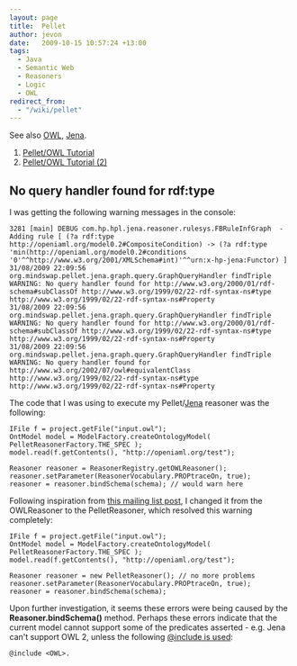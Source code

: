 ```yaml
---
layout: page
title:  Pellet
author: jevon
date:   2009-10-15 10:57:24 +13:00
tags:
  - Java
  - Semantic Web
  - Reasoners
  - Logic
  - OWL
redirect_from:
  - "/wiki/pellet"
---
```


See also [OWL](owl.md), [Jena](jena.md).

1. <a href="http://clarkparsia.com/pellet/tutorial/">Pellet/OWL Tutorial</a>
1. <a href="http://clarkparsia.com/pellet/tutorial/iswc09">Pellet/OWL Tutorial (2)</a>

## No query handler found for rdf:type
I was getting the following warning messages in the console:

```
3281 [main] DEBUG com.hp.hpl.jena.reasoner.rulesys.FBRuleInfGraph  - Adding rule [ (?a rdf:type http://openiaml.org/model0.2#CompositeCondition) -> (?a rdf:type 'min(http://openiaml.org/model0.2#conditions '0'^^http://www.w3.org/2001/XMLSchema#int)'^^urn:x-hp-jena:Functor) ]
31/08/2009 22:09:56 org.mindswap.pellet.jena.graph.query.GraphQueryHandler findTriple
WARNING: No query handler found for http://www.w3.org/2000/01/rdf-schema#subClassOf http://www.w3.org/1999/02/22-rdf-syntax-ns#type http://www.w3.org/1999/02/22-rdf-syntax-ns#Property
31/08/2009 22:09:56 org.mindswap.pellet.jena.graph.query.GraphQueryHandler findTriple
WARNING: No query handler found for http://www.w3.org/2000/01/rdf-schema#subClassOf http://www.w3.org/1999/02/22-rdf-syntax-ns#type http://www.w3.org/1999/02/22-rdf-syntax-ns#Property
31/08/2009 22:09:56 org.mindswap.pellet.jena.graph.query.GraphQueryHandler findTriple
WARNING: No query handler found for http://www.w3.org/2002/07/owl#equivalentClass http://www.w3.org/1999/02/22-rdf-syntax-ns#type http://www.w3.org/1999/02/22-rdf-syntax-ns#Property
```

The code that I was using to execute my Pellet/[Jena](jena.md) reasoner was the following:

```
IFile f = project.getFile("input.owl");
OntModel model = ModelFactory.createOntologyModel( PelletReasonerFactory.THE_SPEC );
model.read(f.getContents(), "http://openiaml.org/test");

Reasoner reasoner = ReasonerRegistry.getOWLReasoner();
reasoner.setParameter(ReasonerVocabulary.PROPtraceOn, true);
reasoner = reasoner.bindSchema(schema); // would warn here
```

Following inspiration from <a href="http://lists.mindswap.org/pipermail/pellet-users/2004-December/000052.html">this mailing list post</a>, I changed it from the OWLReasoner to the PelletReasoner, which resolved this warning completely:

```
IFile f = project.getFile("input.owl");
OntModel model = ModelFactory.createOntologyModel( PelletReasonerFactory.THE_SPEC );
model.read(f.getContents(), "http://openiaml.org/test");

Reasoner reasoner = new PelletReasoner(); // no more problems
reasoner.setParameter(ReasonerVocabulary.PROPtraceOn, true);
reasoner = reasoner.bindSchema(schema);
```

Upon further investigation, it seems these errors were being caused by the **Reasoner.bindSchema()** method. Perhaps these errors indicate that the current model cannot support some of the predicates asserted - e.g. Jena can't support OWL 2, unless the following <a href="http://jena.sourceforge.net/inference/index.html#RULEsyntax">@include is used</a>:

`@include <OWL>.`

